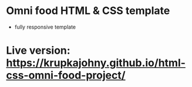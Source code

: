# Omni food HTML & CSS template
- fully responsive template

# Live version: https://krupkajohny.github.io/html-css-omni-food-project/
 
